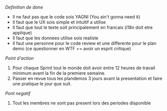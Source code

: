 *Definition de done*

- Il ne faut pas que le code sois YAGNI (You ain't gonna need it)
- Il faut que le UX sois simple et intuitif a utilise
- Il faut que tout le texte soit principalement en francais (i18n doit etre applique)
- Il faut que les donnees utilise sois realiste
- Il faut une personne pour le code review et une differente pour le plan demo (ce questionner en WTF == avoir un esprit critique)

*Point d'action*

1. Pour chaque Sprint tout le monde doit avoir entre 12 heures de travail minimum avant la fin de la premiere semaine.
2. Passer en revue tous les plandemos 3 jours avant la presentation et faire une pratique le jour que suit.

*Pont negatif*

1. Tout les membres ne sont pas present lors des periodes disponible




